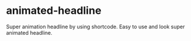 # animated-headline
Super animation headline by using shortcode. Easy to use and look super animated headline.
